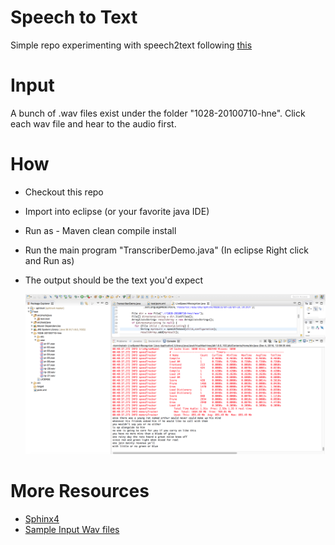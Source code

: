 # Speech to Text
Simple repo experimenting with speech2text following [this](http://cmusphinx.sourceforge.net/wiki/)

# Input
A bunch of .wav files exist under the folder "1028-20100710-hne". Click each wav file and hear to the audio first.

# How

- Checkout this repo
- Import into eclipse (or your favorite java IDE)
- Run as - Maven clean compile install
- Run the main program "TranscriberDemo.java" (In eclipse Right click and Run as)
- The output should be the text you'd expect
  
  
  ![speechtoText](speech2text-sphinx.png)  
  
# More Resources

- [Sphinx4](http://cmusphinx.sourceforge.net/wiki/tutorialsphinx4)
- [Sample Input Wav files](http://www.repository.voxforge1.org/downloads/SpeechCorpus/Trunk/Audio/Main/16kHz_16bit/)

